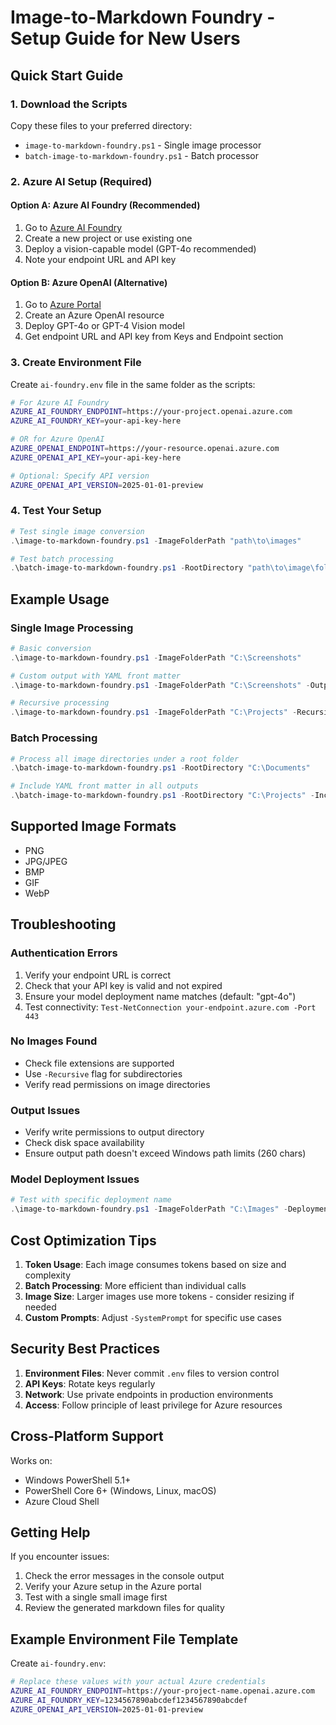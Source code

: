 # Image-to-Markdown Foundry - Setup Guide for New Users

## Quick Start Guide

### 1. Download the Scripts
Copy these files to your preferred directory:
- `image-to-markdown-foundry.ps1` - Single image processor
- `batch-image-to-markdown-foundry.ps1` - Batch processor

### 2. Azure AI Setup (Required)

#### Option A: Azure AI Foundry (Recommended)
1. Go to [Azure AI Foundry](https://ai.azure.com/)
2. Create a new project or use existing one
3. Deploy a vision-capable model (GPT-4o recommended)
4. Note your endpoint URL and API key

#### Option B: Azure OpenAI (Alternative)
1. Go to [Azure Portal](https://portal.azure.com)
2. Create an Azure OpenAI resource
3. Deploy GPT-4o or GPT-4 Vision model
4. Get endpoint URL and API key from Keys and Endpoint section

### 3. Create Environment File

Create `ai-foundry.env` file in the same folder as the scripts:

```bash
# For Azure AI Foundry
AZURE_AI_FOUNDRY_ENDPOINT=https://your-project.openai.azure.com
AZURE_AI_FOUNDRY_KEY=your-api-key-here

# OR for Azure OpenAI
AZURE_OPENAI_ENDPOINT=https://your-resource.openai.azure.com
AZURE_OPENAI_API_KEY=your-api-key-here

# Optional: Specify API version
AZURE_OPENAI_API_VERSION=2025-01-01-preview
```

### 4. Test Your Setup
```powershell
# Test single image conversion
.\image-to-markdown-foundry.ps1 -ImageFolderPath "path\to\images"

# Test batch processing
.\batch-image-to-markdown-foundry.ps1 -RootDirectory "path\to\image\folders"
```

## Example Usage

### Single Image Processing
```powershell
# Basic conversion
.\image-to-markdown-foundry.ps1 -ImageFolderPath "C:\Screenshots"

# Custom output with YAML front matter
.\image-to-markdown-foundry.ps1 -ImageFolderPath "C:\Screenshots" -OutputFolderPath "C:\Markdown" -IncludeYamlFrontMatter

# Recursive processing
.\image-to-markdown-foundry.ps1 -ImageFolderPath "C:\Projects" -Recursive
```

### Batch Processing
```powershell
# Process all image directories under a root folder
.\batch-image-to-markdown-foundry.ps1 -RootDirectory "C:\Documents"

# Include YAML front matter in all outputs
.\batch-image-to-markdown-foundry.ps1 -RootDirectory "C:\Projects" -IncludeYamlFrontMatter
```

## Supported Image Formats
- PNG
- JPG/JPEG
- BMP
- GIF
- WebP

## Troubleshooting

### Authentication Errors
1. Verify your endpoint URL is correct
2. Check that your API key is valid and not expired
3. Ensure your model deployment name matches (default: "gpt-4o")
4. Test connectivity: `Test-NetConnection your-endpoint.azure.com -Port 443`

### No Images Found
- Check file extensions are supported
- Use `-Recursive` flag for subdirectories
- Verify read permissions on image directories

### Output Issues
- Verify write permissions to output directory
- Check disk space availability
- Ensure output path doesn't exceed Windows path limits (260 chars)

### Model Deployment Issues
```powershell
# Test with specific deployment name
.\image-to-markdown-foundry.ps1 -ImageFolderPath "C:\Images" -DeploymentName "your-model-name"
```

## Cost Optimization Tips

1. **Token Usage**: Each image consumes tokens based on size and complexity
2. **Batch Processing**: More efficient than individual calls
3. **Image Size**: Larger images use more tokens - consider resizing if needed
4. **Custom Prompts**: Adjust `-SystemPrompt` for specific use cases

## Security Best Practices

1. **Environment Files**: Never commit `.env` files to version control
2. **API Keys**: Rotate keys regularly
3. **Network**: Use private endpoints in production environments
4. **Access**: Follow principle of least privilege for Azure resources

## Cross-Platform Support

Works on:
- Windows PowerShell 5.1+
- PowerShell Core 6+ (Windows, Linux, macOS)
- Azure Cloud Shell

## Getting Help

If you encounter issues:
1. Check the error messages in the console output
2. Verify your Azure setup in the Azure portal
3. Test with a single small image first
4. Review the generated markdown files for quality

## Example Environment File Template

Create `ai-foundry.env`:
```bash
# Replace these values with your actual Azure credentials
AZURE_AI_FOUNDRY_ENDPOINT=https://your-project-name.openai.azure.com
AZURE_AI_FOUNDRY_KEY=1234567890abcdef1234567890abcdef
AZURE_OPENAI_API_VERSION=2025-01-01-preview
```
